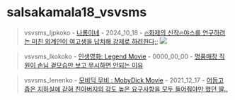 # salsakamala18_vsvsms
> vsvsms_ljpkoko - [나롱이네](https://m.youtube.com/@%EB%82%98%EB%A1%B1%EC%9D%B4%EB%84%A4) - 2024_10_18 - [🔥화제의 신작🔥야스를 연구하려는 미친 외계인이 여고생을 납치해 강제로 하려한다;;](https://youtu.be/xhfaqIobMgw) <img src="https://i.ytimg.com/vi/xhfaqIobMgw/sddefault.jpg">

> vsvsms_lkokoko - [인생영화: Legend Movie](https://m.youtube.com/@legendmovie7615) - 0000_00_00 - [명품매장 직원이 손님 겉모습만 보고 무시하면 안되는 이유](https://youtu.be/U44mAt_-e44)


> vsvsms_lenenko - [모비딕 무비 : MobyDick Movie](https://m.youtube.com/@Mobyick_Movie) - 2021_12_17 - [어둡고 좁은 지하실에 갇혀 친아버지의 강도 높은 요구사항을 모두 들어줘야만 했던 딸..](https://youtu.be/7Y-oFeeUbeQ)
